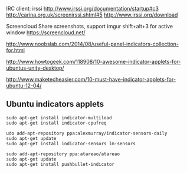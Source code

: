 IRC client: irssi
http://www.irssi.org/documentation/startup#c3
http://carina.org.uk/screenirssi.shtml#5
http://www.irssi.org/download

Screencloud
Share screenshots, support imgur
shift+alt+3 for active window
https://screencloud.net/

http://www.noobslab.com/2014/08/useful-panel-indicators-collection-for.html

http://www.howtogeek.com/118908/10-awesome-indicator-applets-for-ubuntus-unity-desktop/

http://www.maketecheasier.com/10-must-have-indicator-applets-for-ubuntu-12-04/

## Ubuntu indicators applets

```
sudo apt-get install indicator-multiload
sudo apt-get install indicator-cpufreq
```

```
udo add-apt-repository ppa:alexmurray/indicator-sensors-daily
sudo apt-get update
sudo apt-get install indicator-sensors lm-sensors
```

```
sudo add-apt-repository ppa:atareao/atareao
sudo apt-get update
sudo apt-get install pushbullet-indicator
```